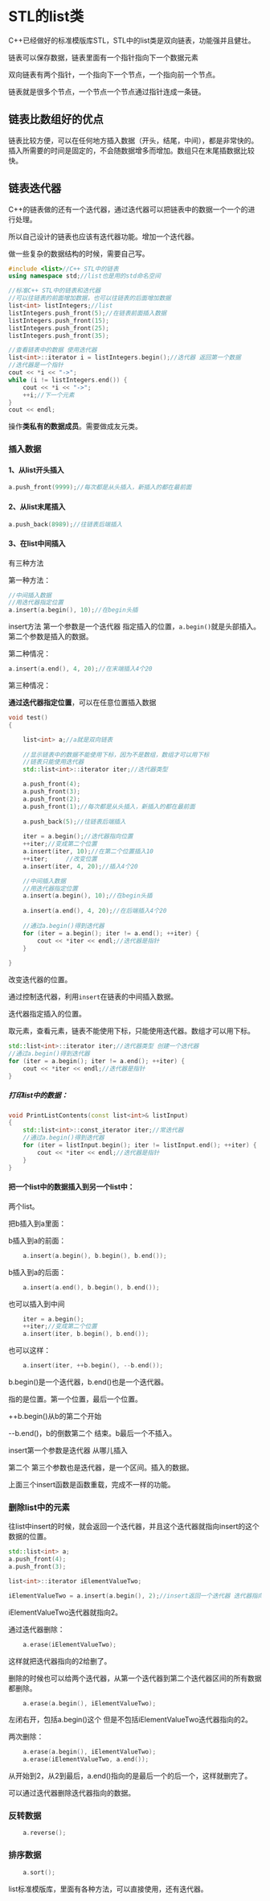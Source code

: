 # STL的list类

C++已经做好的标准模版库STL，STL中的list类是双向链表，功能强并且健壮。

链表可以保存数据，链表里面有一个指针指向下一个数据元素

双向链表有两个指针，一个指向下一个节点，一个指向前一个节点。

链表就是很多个节点，一个节点一个节点通过指针连成一条链。

## 链表比数组好的优点

链表比较方便，可以在任何地方插入数据（开头，结尾，中间），都是非常快的。插入所需要的时间是固定的，不会随数据增多而增加。数组只在末尾插数据比较快。

## 链表迭代器

C++的链表做的还有一个迭代器，通过迭代器可以把链表中的数据一个一个的进行处理。

所以自己设计的链表也应该有迭代器功能。增加一个迭代器。

做一些复杂的数据结构的时候，需要自己写。

```c++
#include <list>//C++ STL中的链表
using namespace std;//list也是用的std命名空间
```

```c++
//标准C++ STL中的链表和迭代器
//可以往链表的前面增加数据，也可以往链表的后面增加数据
list<int> listIntegers;//list
listIntegers.push_front(5);//在链表前面插入数据
listIntegers.push_front(15);
listIntegers.push_front(25);
listIntegers.push_front(35);

//查看链表中的数据 使用迭代器
list<int>::iterator i = listIntegers.begin();//迭代器 返回第一个数据
//迭代器是一个指针
cout << *i << "->";
while (i != listIntegers.end()) {
    cout << *i << "->";
    ++i;//下一个元素
}
cout << endl;
```

操作**类私有的数据成员**。需要做成友元类。

### 插入数据

#### 1、从list开头插入

```c++
a.push_front(9999);//每次都是从头插入，新插入的都在最前面
```

#### 2、从list末尾插入

```c++
a.push_back(8989);//往链表后端插入
```

#### 3、在list中间插入

有三种方法

第一种方法：

```c++
//中间插入数据
//用迭代器指定位置
a.insert(a.begin(), 10);//在begin头插
```

insert方法 第一个参数是一个迭代器 指定插入的位置，`a.begin()`就是头部插入。第二个参数是插入的数据。

第二种情况：

```c++
a.insert(a.end(), 4, 20);//在末端插入4个20
```

第三种情况：

**通过迭代器指定位置**，可以在任意位置插入数据

```c++
void test()
{

    list<int> a;//a就是双向链表
    
    //显示链表中的数据不能使用下标，因为不是数组，数组才可以用下标
    //链表只能使用迭代器
    std::list<int>::iterator iter;//迭代器类型

    a.push_front(4);
    a.push_front(3);
    a.push_front(2);
    a.push_front(1);//每次都是从头插入，新插入的都在最前面
    
    a.push_back(5);//往链表后端插入
    
    iter = a.begin();//迭代器指向位置
    ++iter;//变成第二个位置
    a.insert(iter, 10);//在第二个位置插入10
    ++iter;		//改变位置
    a.insert(iter, 4, 20);//插入4个20

    //中间插入数据
    //用迭代器指定位置
    a.insert(a.begin(), 10);//在begin头插
    
    a.insert(a.end(), 4, 20);//在后端插入4个20
    
    //通过a.begin()得到迭代器
    for (iter = a.begin(); iter != a.end(); ++iter) {
        cout << *iter << endl;//迭代器是指针
    }
    
}
```

改变迭代器的位置。

通过控制迭代器，利用`insert`在链表的中间插入数据。

迭代器指定插入的位置。

取元素，查看元素，链表不能使用下标，只能使用迭代器。数组才可以用下标。

```c++
std::list<int>::iterator iter;//迭代器类型 创建一个迭代器
//通过a.begin()得到迭代器
for (iter = a.begin(); iter != a.end(); ++iter) {
    cout << *iter << endl;//迭代器是指针
}
```

##### 打印list中的数据：

```c++
void PrintListContents(const list<int>& listInput)
{
    std::list<int>::const_iterator iter;//常迭代器
    //通过a.begin()得到迭代器
    for (iter = listInput.begin(); iter != listInput.end(); ++iter) {
        cout << *iter << endl;//迭代器是指针
    }
}
```

#### 把一个list中的数据插入到另一个list中：

两个list。

把b插入到a里面：

b插入到a的前面：

```c++
    a.insert(a.begin(), b.begin(), b.end());
```

b插入到a的后面：

```c++
    a.insert(a.end(), b.begin(), b.end());
```

也可以插入到中间

```c++
    iter = a.begin();
    ++iter;//变成第二个位置
    a.insert(iter, b.begin(), b.end());
```

也可以这样：

```c++
    a.insert(iter, ++b.begin(), --b.end());
```

b.begin()是一个迭代器，b.end()也是一个迭代器。

指的是位置。第一个位置，最后一个位置。

++b.begin()从b的第二个开始

--b.end()，b的倒数第二个 结束。b最后一个不插入。

insert第一个参数是迭代器 从哪儿插入

第二个 第三个参数也是迭代器，是一个区间。插入的数据。

上面三个insert函数是函数重载，完成不一样的功能。

### 删除list中的元素

往list中insert的时候，就会返回一个迭代器，并且这个迭代器就指向insert的这个数据的位置。

```c++
std::list<int> a;
a.push_front(4);
a.push_front(3);

list<int>::iterator iElementValueTwo;

iElementValueTwo = a.insert(a.begin(), 2);//insert返回一个迭代器 迭代器指向这个数据
```

iElementValueTwo迭代器就指向2。

通过迭代器删除：

```c++
    a.erase(iElementValueTwo);
```

这样就把迭代器指向的2给删了。

删除的时候也可以给两个迭代器，从第一个迭代器到第二个迭代器区间的所有数据都删除。

```c++
    a.erase(a.begin(), iElementValueTwo);
```

左闭右开，包括a.begin()这个 但是不包括iElementValueTwo迭代器指向的2。

两次删除：

```c++
    a.erase(a.begin(), iElementValueTwo);
    a.erase(iElementValueTwo, a.end());
```

从开始到2，从2到最后，a.end()指向的是最后一个的后一个，这样就删完了。

可以通过迭代器删除迭代器指向的数据。

### 反转数据 

```c++
    a.reverse();
```

### 排序数据

```c++
    a.sort();
```

list标准模版库，里面有各种方法，可以直接使用，还有迭代器。
